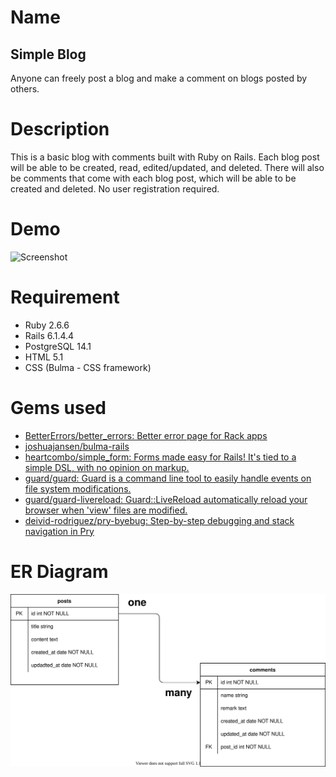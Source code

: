 # Name

## Simple Blog

Anyone can freely post a blog and make a comment on blogs posted by others.

# Description

This is a basic blog with comments built with Ruby on Rails. Each blog post will be able to be created, read, edited/updated, and deleted. There will also be comments that come with each blog post, which will be able to be created and deleted. No user registration required.

# Demo

![Screenshot](./blog-flow.gif)

# Requirement

- Ruby 2.6.6
- Rails 6.1.4.4
- PostgreSQL 14.1
- HTML 5.1
- CSS (Bulma - CSS framework)

# Gems used

- [BetterErrors/better_errors: Better error page for Rack apps](https://github.com/BetterErrors/better_errors)
- [joshuajansen/bulma\-rails](https://github.com/joshuajansen/bulma-rails)
- [heartcombo/simple_form: Forms made easy for Rails\! It's tied to a simple DSL, with no opinion on markup\.](https://github.com/heartcombo/simple_form)
- [guard/guard: Guard is a command line tool to easily handle events on file system modifications\.](https://github.com/guard/guard)
- [guard/guard\-livereload: Guard::LiveReload automatically reload your browser when 'view' files are modified\.](https://github.com/guard/guard-livereload)
- [deivid\-rodriguez/pry\-byebug: Step\-by\-step debugging and stack navigation in Pry](https://github.com/deivid-rodriguez/pry-byebug)

# ER Diagram

![ER Diagram](./blog.svg)
